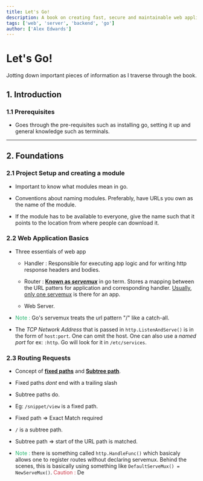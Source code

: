 ```yaml
---
title: Let's Go!
description: A book on creating fast, secure and maintainable web applications using go.
tags: ['web', 'server', 'backend', 'go']
author: ['Alex Edwards']
---
```


# Let's Go!

Jotting down important pieces of information as I traverse through the book.

## 1. Introduction

### 1.1 Prerequisites

- Goes through the pre-requisites such as installing go, setting it up and general knowledge such as terminals.

---

## 2. Foundations

### 2.1 Project Setup and creating a module

- Important to know what modules mean in go.

- Conventions about naming modules. Preferably, have URLs you own as the name of the module.

- If the module has to be available to everyone, give the name such that it points to the location from where people can download it.

### 2.2 Web Application Basics

- Three essentials of web app
  
  - Handler : Responsible for executing app logic and for writing http response headers and bodies.
  
  - Router : **<u>Known as *servemux*</u>** in go term. Stores a mapping between the URL patters for application and corresponding handler. <u>Usually, only one servemux</u> is there for an app.
  
  - Web Server.

- <span style="color:#26B66E">Note : </span> Go's servemux treats the url pattern "/" like a catch-all.

- The *TCP Network Address* that is passed in `http.ListenAndServe()` is in the form of `host:port`. One can omit the host. One can also use a *named port* for ex: `:http`. Go will look for it in `/etc/services`.

### 2.3 Routing Requests

- Concept of **<u>fixed paths</u>** and <u>**Subtree path**</u>.

- Fixed paths *dont* end with a trailing slash

- Subtree paths do.

- Eg: `/snippet/view` is a fixed path.

- Fixed path => Exact Match required

- `/` is a subtree path.

- Subtree path => start of the URL path is matched.

- <span style="color:#26B66E">Note : </span> there is something called `http.HandleFunc()` which basicaly allows one to register routes without declaring servemux.
  Behind the scenes, this is basically using something like `DefaultServeMux() = NewServeMux()`.
  <span style="color:#cc3948">Caution : </span> De
